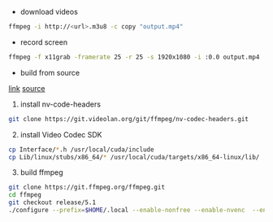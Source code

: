 - download videos

```sh
ffmpeg -i http://<url>.m3u8 -c copy "output.mp4"
```

- record screen

```sh
ffmpeg -f x11grab -framerate 25 -r 25 -s 1920x1080 -i :0.0 output.mp4
```

- build from source

[link](https://trac.ffmpeg.org/wiki/CompilationGuide/Ubuntu)
[source](https://git.ffmpeg.org/ffmpeg.git)

1. install nv-code-headers

```sh
git clone https://git.videolan.org/git/ffmpeg/nv-codec-headers.git
```

2. install Video Codec SDK

```sh
cp Interface/*.h /usr/local/cuda/include 
cp Lib/linux/stubs/x86_64/* /usr/local/cuda/targets/x86_64-linux/lib/
```

3. build ffmpeg

```sh
git clone https://git.ffmpeg.org/ffmpeg.git
cd ffmpeg
git checkout release/5.1
./configure --prefix=$HOME/.local --enable-nonfree --enable-nvenc  --enable-libnpp --enable-cuda-nvcc --nvccflags="-gencode arch=compute_75,code=sm_75 -O2" --extra-cflags=-I/usr/local/cuda/include  --extra-ldflags=-L/usr/local/cuda/lib64
```
